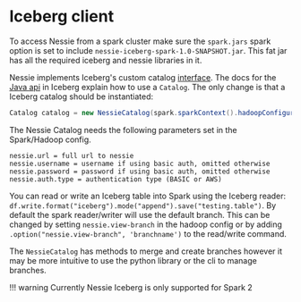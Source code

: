 # Iceberg client

To access Nessie from a spark cluster make sure the `spark.jars` spark option is set to include
`nessie-iceberg-spark-1.0-SNAPSHOT.jar`. This fat jar has all the required iceberg and nessie libraries in it.

Nessie implements Iceberg's custom catalog [interface](http://iceberg.apache.org/custom-catalog/). The docs for the 
[Java api](https://iceberg.apache.org/java-api-quickstart) in Iceberg explain how to use a `Catalog`. The only change is
that a Iceberg catalog should be instantiated:

```java
Catalog catalog = new NessieCatalog(spark.sparkContext().hadoopConfiguration())
```

The Nessie Catalog needs the following parameters set in the Spark/Hadoop config.

```
nessie.url = full url to nessie
nessie.username = username if using basic auth, omitted otherwise
nessie.password = password if using basic auth, omitted otherwise
nessie.auth.type = authentication type (BASIC or AWS)
```

You can read or write an Iceberg table into Spark using the Iceberg reader:
`df.write.format("iceberg").mode("append").save("testing.table")`. By default the spark reader/writer will use the
default branch. This can be changed by setting `nessie.view-branch` in the hadoop config or by adding
`.option("nessie.view-branch", 'branchname')` to the read/write command.

The `NessieCatalog` has methods to merge and create branches however it may be more intuitive to use the python library
or the cli to manage branches.


!!! warning
    Currently Nessie Iceberg is only supported for Spark 2


